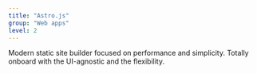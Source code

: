 ```yaml
---
title: "Astro.js"
group: "Web apps"
level: 2
---
```


Modern static site builder focused on performance and simplicity. Totally onboard with the UI-agnostic and the flexibility.